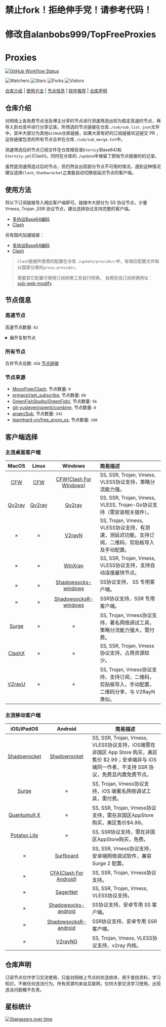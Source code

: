 # 禁止fork！拒绝伸手党！请参考代码！
# 修改自alanbobs999/TopFreeProxies
# Proxies
[![GitHub Workflow Status](https://img.shields.io/github/workflow/status/JehuWan/Proxies/sub_merge?label=sub_merge)](https://github.com/JehuWan/Proxies/actions/workflows/sub_merge.yml) 

![Watchers](https://img.shields.io/github/watchers/JehuWan/Proxies) ![Stars](https://img.shields.io/github/stars/JehuWan/Proxies) ![Forks](https://img.shields.io/github/forks/JehuWan/Proxies) ![Vistors](https://visitor-badge.laobi.icu/badge?page_id=JehuWan.Proxies)

[仓库介绍](https://github.com/JehuWan/Proxies#仓库介绍) | [使用方法](https://github.com/JehuWan/Proxies#使用方法) | [节点信息](https://github.com/JehuWan/Proxies#节点信息) | [软件推荐](https://github.com/JehuWan/Proxies#客户端选择) | [仓库声明](https://github.com/JehuWan/Proxies#仓库声明)

## 仓库介绍
对网络上各免费节点池及博主分享的节点进行测速筛选出较为稳定高速的节点，再导入到仓库中进行分享记录。所筛选的节点链接在仓库`./sub/sub_list.json`文件中，其中大部分为其他`GitHub`仓库链接，如果大家有好的订阅链接欢迎提交 PR ，这些链接包含的所有节点合并在仓库`./sub/sub_merge.txt`中。

测速筛选后的节点订阅文件在仓库根目录`Eterniy`(Base64)和`Eternity.yml`(Clash)。同时在仓库的`./update`中保留了原始节点链接的的记录。

虽然是测速筛选过后的节点，但仍然会出现部分节点不可用的情况，遇到这种情况建议选择`Clash`, `Shadowrocket`之类能自动切换低延迟节点的客户端。

## 使用方法
将以下订阅链接导入相应客户端即可。链接中大部分为 SS 协议节点，少量 Vmess, Trojan ,SSR 协议节点，建议选择协议支持完整的客户端。

- [多协议Base64编码](https://raw.githubusercontent.com/JehuWan/Proxies/master/Eternity)
- [Clash](https://raw.githubusercontent.com/JehuWan/Proxies/master/Eternity.yml)

另有国内加速链接：

- [多协议Base64编码](https://raw.fastgit.org/JehuWan/Proxies/master/Eternity)
- [Clash](https://raw.fastgit.org/JehuWan/Proxies/master/Eternity.yml)

>`Clash`链接所使用的配置在仓库`./update/provider/`中，有相应配置文件和以国家分类的`proxy-provider`。
>
>需要其它配置可使用订阅转换工具自行转换。
>自用在线订阅转换网址：[sub-web-modify](https://sub.v1.mk/)

## 节点信息
### 高速节点
高速节点数量: `83`
<details>
  <summary>展开复制节点</summary>

    vmess://ew0KICAidiI6ICIyIiwNCiAgInBzIjogIuWPsOa5vijnu7/lpLTlpJbnvZHpm4blm6IpKFB1YmxpYykiLA0KICAiYWRkIjogIjAzMjJ0dy5mYW5zOC54eXoiLA0KICAicG9ydCI6ICI0NDMiLA0KICAiaWQiOiAiNWM3MGRhNWQtZTY0MS0zYmY4LWI3ZGMtNWJhYmQ4NDNmZjNjIiwNCiAgImFpZCI6ICIyIiwNCiAgInNjeSI6ICJhdXRvIiwNCiAgIm5ldCI6ICJ3cyIsDQogICJ0eXBlIjogIm5vbmUiLA0KICAiaG9zdCI6ICIwMzIydHcuZmFuczgueHl6IiwNCiAgInBhdGgiOiAiL25sIiwNCiAgInRscyI6ICJ0bHMiLA0KICAic25pIjogIiINCn0=
    vmess://ew0KICAidiI6ICIyIiwNCiAgInBzIjogIkNOXzQ1IiwNCiAgImFkZCI6ICJzZzA0LnhpYW9jbG91ZC5pY3UiLA0KICAicG9ydCI6ICIyMDQ2NyIsDQogICJpZCI6ICI2NDc0OTgyMi02NTRhLTMwNTAtOWFhYy1iYTk0YWY5MThmNDciLA0KICAiYWlkIjogIjIiLA0KICAic2N5IjogImF1dG8iLA0KICAibmV0IjogInRjcCIsDQogICJ0eXBlIjogIm5vbmUiLA0KICAiaG9zdCI6ICJzZzA0LnhpYW9jbG91ZC5pY3UiLA0KICAicGF0aCI6ICIvaGxzL2NjdHY1cGhkLm0zdTgiLA0KICAidGxzIjogIiIsDQogICJzbmkiOiAiIg0KfQ==
    vmess://ew0KICAidiI6ICIyIiwNCiAgInBzIjogIkNOXzUxIiwNCiAgImFkZCI6ICJzZzAyLnhpYW9jbG91ZC5pY3UiLA0KICAicG9ydCI6ICIyMDI2NSIsDQogICJpZCI6ICI2NDc0OTgyMi02NTRhLTMwNTAtOWFhYy1iYTk0YWY5MThmNDciLA0KICAiYWlkIjogIjIiLA0KICAic2N5IjogImF1dG8iLA0KICAibmV0IjogInRjcCIsDQogICJ0eXBlIjogIm5vbmUiLA0KICAiaG9zdCI6ICJzZzAyLnhpYW9jbG91ZC5pY3UiLA0KICAicGF0aCI6ICIvaGxzL2NjdHY1cGhkLm0zdTgiLA0KICAidGxzIjogIiIsDQogICJzbmkiOiAiIg0KfQ==
    trojan://b34e13ec-3517-4216-be4a-1f2c28f8375c@cm-jm.okvpn.xyz:20003?allowInsecure=1#Trojan%7c%e5%8f%b0%e6%b9%beHiNet05%7c%e5%be%ae%e4%bf%a1%ef%bc%9addly000%5d
    vmess://ew0KICAidiI6ICIyIiwNCiAgInBzIjogIuaXpeacrCjnu7/lpLTlpJbnvZHpm4blm6IpKFB1YmxpYykiLA0KICAiYWRkIjogIjgud3d3a2trLnh5eiIsDQogICJwb3J0IjogIjQ0MyIsDQogICJpZCI6ICJjZWU2YmVmMi1lN2Q5LTQzYjQtOTZkYi01MGI4OTFiYTMwYTEiLA0KICAiYWlkIjogIjAiLA0KICAic2N5IjogImF1dG8iLA0KICAibmV0IjogInRjcCIsDQogICJ0eXBlIjogIm5vbmUiLA0KICAiaG9zdCI6ICI4Lnd3d2tray54eXoiLA0KICAicGF0aCI6ICIvaGVsbG9tYW4iLA0KICAidGxzIjogInRscyIsDQogICJzbmkiOiAiIg0KfQ==
    trojan://3r90JDGBYA@185.148.14.58:53514?allowInsecure=1#IR_77
    vmess://ew0KICAidiI6ICIyIiwNCiAgInBzIjogIkhvbmdLb25nIDIiLA0KICAiYWRkIjogImhrMi5xdW9jdGFpLnh5eiIsDQogICJwb3J0IjogIjgwIiwNCiAgImlkIjogImNhZjEyZDEyLWUwMTctNDRmZS1iNzQxLWY4NzI3ZTJmZWNkOSIsDQogICJhaWQiOiAiMCIsDQogICJzY3kiOiAiYXV0byIsDQogICJuZXQiOiAid3MiLA0KICAidHlwZSI6ICJub25lIiwNCiAgImhvc3QiOiAiTGl2ZXN0cmVhbTIudHYzNjAudm4iLA0KICAicGF0aCI6ICIvcXVvY3RhaSIsDQogICJ0bHMiOiAiIiwNCiAgInNuaSI6ICIiDQp9
    trojan://7dafe71e-2be6-302f-bdfc-e6319a3299bc@tj-hk07.yiyodns.xyz:443?allowInsecure=0#%e9%a6%99%e6%b8%af(%e7%bb%bf%e5%a4%b4%e5%a4%96%e7%bd%91%e9%9b%86%e5%9b%a2)(Public)
    vmess://ew0KICAidiI6ICIyIiwNCiAgInBzIjogIkphcGFuIEVpbWkiLA0KICAiYWRkIjogImVpbWkucXVvY3RhaS54eXoiLA0KICAicG9ydCI6ICI4MCIsDQogICJpZCI6ICJjYWYxMmQxMi1lMDE3LTQ0ZmUtYjc0MS1mODcyN2UyZmVjZDkiLA0KICAiYWlkIjogIjAiLA0KICAic2N5IjogImF1dG8iLA0KICAibmV0IjogIndzIiwNCiAgInR5cGUiOiAibm9uZSIsDQogICJob3N0IjogIkxpdmVzdHJlYW0yLnR2MzYwLnZuIiwNCiAgInBhdGgiOiAiL3F1b2N0YWkiLA0KICAidGxzIjogIiIsDQogICJzbmkiOiAiIg0KfQ==
    trojan://iyinglong@fr-9.tjjjt.top:443?allowInsecure=1#FR-52.47.106.88-61
    vmess://ew0KICAidiI6ICIyIiwNCiAgInBzIjogIkNOXzUyIiwNCiAgImFkZCI6ICIxODMuMjQwLjEzMi4yNyIsDQogICJwb3J0IjogIjIxMjA5IiwNCiAgImlkIjogIjFiNjkzZWIzLTMyNDEtMzYyYS05MDAxLTViNTAzNzg5Y2ZiZSIsDQogICJhaWQiOiAiMiIsDQogICJzY3kiOiAiYXV0byIsDQogICJuZXQiOiAidGNwIiwNCiAgInR5cGUiOiAibm9uZSIsDQogICJob3N0IjogIiIsDQogICJwYXRoIjogIi9obHMvY2N0djVwaGQubTN1OCIsDQogICJ0bHMiOiAiIiwNCiAgInNuaSI6ICIiDQp9
    trojan://iyinglong@fr-6.tjjjt.top:443?allowInsecure=1#%e6%b3%95%e5%9b%bd(%e7%bb%bf%e5%a4%b4%e5%a4%96%e7%bd%91%e9%9b%86%e5%9b%a2)(Public)
    ss://YWVzLTI1Ni1nY206S2l4THZLendqZWtHMDBybQ@167.88.63.108:8000#_US_%e7%be%8e%e5%9b%bd
    ss://YWVzLTI1Ni1nY206VEV6amZBWXEySWp0dW9T@38.114.114.69:6679#_US_%e7%be%8e%e5%9b%bd
    ss://YWVzLTI1Ni1nY206ZTRGQ1dyZ3BramkzUVk@167.88.63.108:9102#%e6%b2%b9%e7%ae%a1+TG+8%e5%ba%a6%e7%a7%91%e6%8a%80
    ss://YWVzLTI1Ni1nY206ekROVmVkUkZQUWV4Rzl2@134.195.196.51:6379#%e6%b2%b9%e7%ae%a1+TG+8%e5%ba%a6%e7%a7%91%e6%8a%80
    ss://YWVzLTI1Ni1nY206Y2RCSURWNDJEQ3duZklO@167.88.63.108:8119#%e6%b2%b9%e7%ae%a1+TG+8%e5%ba%a6%e7%a7%91%e6%8a%80
    ss://YWVzLTI1Ni1nY206a0RXdlhZWm9UQmNHa0M0@167.88.63.108:8882#%e6%b2%b9%e7%ae%a1+TG+8%e5%ba%a6%e7%a7%91%e6%8a%80
    trojan://f2117e99-9b6e-47fd-b0a9-634a0b15b998@jgw2.gaox.ml:443?allowInsecure=1#KR_84
    ss://YWVzLTI1Ni1nY206cEtFVzhKUEJ5VFZUTHRN@134.195.198.211:443#%e6%b2%b9%e7%ae%a1+TG+8%e5%ba%a6%e7%a7%91%e6%8a%80
    ss://YWVzLTI1Ni1nY206S2l4THZLendqZWtHMDBybQ@167.88.63.108:5500#%e7%be%8e%e5%9b%bd(%e7%bb%bf%e5%a4%b4%e5%a4%96%e7%bd%91%e9%9b%86%e5%9b%a2)(Public)
    ss://YWVzLTI1Ni1nY206a0RXdlhZWm9UQmNHa0M0@38.114.114.69:8881#US_133
    ss://YWVzLTI1Ni1nY206ekROVmVkUkZQUWV4Rzl2@38.114.114.69:6379#US_127
    ss://YWVzLTI1Ni1nY206ekROVmVkUkZQUWV4Rzl2@167.88.63.108:6379#%e6%b2%b9%e7%ae%a1+TG+8%e5%ba%a6%e7%a7%91%e6%8a%80
    vmess://ew0KICAidiI6ICIyIiwNCiAgInBzIjogIue+juWbvSIsDQogICJhZGQiOiAiMjA5Ljk0LjU2LjE1MiIsDQogICJwb3J0IjogIjQ0MyIsDQogICJpZCI6ICIzMDMzZTE1Ny1mZGMzLTQ3YzAtYWUzMi1mYzRmZTY1ZmM2NGQiLA0KICAiYWlkIjogIjAiLA0KICAic2N5IjogImF1dG8iLA0KICAibmV0IjogIndzIiwNCiAgInR5cGUiOiAibm9uZSIsDQogICJob3N0IjogIjIwOS45NC41Ni4xNTIiLA0KICAicGF0aCI6ICIvOWFwUWFieWc5bGUiLA0KICAidGxzIjogInRscyIsDQogICJzbmkiOiAiIg0KfQ==
    ss://YWVzLTI1Ni1nY206a0RXdlhZWm9UQmNHa0M0@167.88.63.108:8881#%e7%be%8e%e5%9b%bd(%e7%bb%bf%e5%a4%b4%e5%a4%96%e7%bd%91%e9%9b%86%e5%9b%a2)(Public)
    ss://YWVzLTI1Ni1nY206VEV6amZBWXEySWp0dW9T@38.114.114.69:6697#US_145
    vmess://ew0KICAidiI6ICIyIiwNCiAgInBzIjogIuaWsOWKoOWdoSjnu7/lpLTlpJbnvZHpm4blm6IpKFB1YmxpYykiLA0KICAiYWRkIjogIjExNi4xNjIuMTQuMjI4IiwNCiAgInBvcnQiOiAiNjE3NjUiLA0KICAiaWQiOiAiMWI2OTNlYjMtMzI0MS0zNjJhLTkwMDEtNWI1MDM3ODljZmJlIiwNCiAgImFpZCI6ICIyIiwNCiAgInNjeSI6ICJhdXRvIiwNCiAgIm5ldCI6ICJ0Y3AiLA0KICAidHlwZSI6ICJub25lIiwNCiAgImhvc3QiOiAiIiwNCiAgInBhdGgiOiAiLyIsDQogICJ0bHMiOiAiIiwNCiAgInNuaSI6ICIiDQp9
    ss://YWVzLTI1Ni1nY206S2l4THZLendqZWtHMDBybQ@167.88.63.108:8080#%e7%be%8e%e5%9b%bd(%e7%bb%bf%e5%a4%b4%e5%a4%96%e7%bd%91%e9%9b%86%e5%9b%a2)(Public)
    trojan://4809af3e-b8f2-4f07-9cfb-79d0a7bb1219@s1.upyun.online:12340?allowInsecure=0#Relay_%f0%9f%87%a8%f0%9f%87%b3CN-%f0%9f%87%ba%f0%9f%87%b8US_07
    ss://YWVzLTI1Ni1nY206WEtGS2wyclVMaklwNzQ@167.88.63.108:8009#%e7%be%8e%e5%9b%bd(%e7%bb%bf%e5%a4%b4%e5%a4%96%e7%bd%91%e9%9b%86%e5%9b%a2)(Public)
    ss://YWVzLTI1Ni1nY206ZzVNZUQ2RnQzQ1dsSklk@172.105.190.20:5003#AU_14
    ss://YWVzLTI1Ni1nY206WTZSOXBBdHZ4eHptR0M@38.114.114.69:5001#US_150
    ss://YWVzLTI1Ni1nY206VEV6amZBWXEySWp0dW9T@167.88.63.108:6679#%e6%b2%b9%e7%ae%a1+TG+8%e5%ba%a6%e7%a7%91%e6%8a%80
    ss://YWVzLTI1Ni1nY206cEtFVzhKUEJ5VFZUTHRN@172.105.190.20:443#AU_19
    ss://YWVzLTI1Ni1nY206UmV4bkJnVTdFVjVBRHhH@172.105.190.20:7002#AU_10
    ss://YWVzLTI1Ni1nY206WTZSOXBBdHZ4eHptR0M@38.114.114.69:3389#_US_%e7%be%8e%e5%9b%bd
    ss://YWVzLTI1Ni1nY206ZTRGQ1dyZ3BramkzUVk@172.105.190.20:9102#AU_18
    ss://YWVzLTI1Ni1nY206VEV6amZBWXEySWp0dW9T@172.105.190.20:6697#AU_15
    ss://YWVzLTI1Ni1nY206ZTRGQ1dyZ3BramkzUVk@134.195.196.51:9102#_CA_%e5%8a%a0%e6%8b%bf%e5%a4%a7
    ss://YWVzLTI1Ni1nY206WTZSOXBBdHZ4eHptR0M@167.88.63.108:5001#_US_%e7%be%8e%e5%9b%bd
    ss://YWVzLTI1Ni1nY206WEtGS2wyclVMaklwNzQ@134.195.196.187:8008#_CA_%e5%8a%a0%e6%8b%bf%e5%a4%a7
    ss://YWVzLTI1Ni1nY206VEV6amZBWXEySWp0dW9T@134.195.196.51:6697#ZZ_264
    ss://YWVzLTI1Ni1nY206UmV4bkJnVTdFVjVBRHhH@167.88.63.108:7002#%e6%b2%b9%e7%ae%a1+TG+8%e5%ba%a6%e7%a7%91%e6%8a%80
    ss://YWVzLTI1Ni1nY206WTZSOXBBdHZ4eHptR0M@172.105.190.20:3389#AU_22
    ss://YWVzLTI1Ni1nY206Y2RCSURWNDJEQ3duZklO@134.195.196.51:8119#ZZ_263
    ss://YWVzLTI1Ni1nY206S2l4THZLendqZWtHMDBybQ@172.105.190.20:8000#AU_08
    ss://YWVzLTI1Ni1nY206Y2RCSURWNDJEQ3duZklO@134.195.196.51:8118#_CA_%e5%8a%a0%e6%8b%bf%e5%a4%a7
    ss://YWVzLTI1Ni1nY206ekROVmVkUkZQUWV4Rzl2@172.105.190.20:6379#AU_01
    ss://YWVzLTI1Ni1nY206UmV4bkJnVTdFVjVBRHhH@172.105.190.20:7001#AU_12
    ss://YWVzLTI1Ni1nY206WEtGS2wyclVMaklwNzQ@172.105.190.20:8009#AU_29
    ss://YWVzLTI1Ni1nY206WTZSOXBBdHZ4eHptR0M@172.105.190.20:3306#AU_21
    ss://YWVzLTI1Ni1jZmI6RTRETk1mNzNrSFByZDhRcTdhcUdQZjdm@fkgfw-prod.i.sxl.cn:443#fkgfw-prod.i.sxl.cn%3a443
    ss://YWVzLTI1Ni1nY206WTZSOXBBdHZ4eHptR0M@134.195.196.68:5001#_CA_%e5%8a%a0%e6%8b%bf%e5%a4%a7
    ss://YWVzLTI1Ni1nY206WTZSOXBBdHZ4eHptR0M@172.105.190.20:8888#AU_17
    ss://YWVzLTI1Ni1nY206WTZSOXBBdHZ4eHptR0M@172.105.190.20:5000#AU_33
    ss://YWVzLTI1Ni1nY206ZzVNZUQ2RnQzQ1dsSklk@172.105.190.20:5004#AU_26
    ss://YWVzLTI1Ni1nY206ZmFCQW9ENTRrODdVSkc3@172.105.190.20:2375#AU_25
    ss://YWVzLTI1Ni1nY206S2l4THZLendqZWtHMDBybQ@134.195.196.187:5500#ZZ_244
    ss://YWVzLTI1Ni1nY206a0RXdlhZWm9UQmNHa0M0@134.195.196.3:8882#_CA_%e5%8a%a0%e6%8b%bf%e5%a4%a7
    ss://YWVzLTI1Ni1nY206WEtGS2wyclVMaklwNzQ@172.105.190.20:8008#AU_11
    ss://YWVzLTI1Ni1nY206a0RXdlhZWm9UQmNHa0M0@172.105.190.20:8881#AU_37
    ss://YWVzLTI1Ni1nY206WEtGS2wyclVMaklwNzQ@134.195.196.68:8009#_CA_%e5%8a%a0%e6%8b%bf%e5%a4%a7
    ss://YWVzLTI1Ni1nY206Y2RCSURWNDJEQ3duZklO@172.105.190.20:8118#AU_07
    ss://YWVzLTI1Ni1nY206WTZSOXBBdHZ4eHptR0M@134.195.196.51:5001#_CA_%e5%8a%a0%e6%8b%bf%e5%a4%a7
    ss://YWVzLTI1Ni1nY206VEV6amZBWXEySWp0dW9T@172.99.190.92:6679#_GB_%e8%8b%b1%e5%9b%bd
    ss://YWVzLTI1Ni1nY206Y2RCSURWNDJEQ3duZklO@38.114.114.69:8119#US_134
    ss://YWVzLTI1Ni1nY206VEV6amZBWXEySWp0dW9T@172.105.190.20:6679#AU_16
    ss://YWVzLTI1Ni1nY206WEtGS2wyclVMaklwNzQ@134.195.196.51:8008#_CA_%e5%8a%a0%e6%8b%bf%e5%a4%a7
    ss://YWVzLTI1Ni1nY206WTZSOXBBdHZ4eHptR0M@134.195.196.187:5001#_CA_%e5%8a%a0%e6%8b%bf%e5%a4%a7
    ss://YWVzLTI1Ni1nY206ZTRGQ1dyZ3BramkzUVk@172.105.190.20:9101#AU_28
    ss://YWVzLTI1Ni1nY206WTZSOXBBdHZ4eHptR0M@134.195.196.187:5600#ZZ_197
    ss://YWVzLTI1Ni1nY206UmV4bkJnVTdFVjVBRHhH@134.195.196.187:7001#_CA_%e5%8a%a0%e6%8b%bf%e5%a4%a7
    ss://YWVzLTI1Ni1nY206WTZSOXBBdHZ4eHptR0M@172.105.190.20:5600#AU_34
    ss://YWVzLTI1Ni1nY206WTZSOXBBdHZ4eHptR0M@134.195.196.51:3389#_CA_%e5%8a%a0%e6%8b%bf%e5%a4%a7
    ss://YWVzLTI1Ni1nY206UmV4bkJnVTdFVjVBRHhH@134.195.196.51:7002#_CA_%e5%8a%a0%e6%8b%bf%e5%a4%a7
    ss://YWVzLTI1Ni1nY206Y2RCSURWNDJEQ3duZklO@134.195.196.81:8118#ZZ_248
    ss://YWVzLTI1Ni1nY206WTZSOXBBdHZ4eHptR0M@134.195.196.81:5600#_CA_%e5%8a%a0%e6%8b%bf%e5%a4%a7
    ss://YWVzLTI1Ni1nY206UENubkg2U1FTbmZvUzI3@134.195.196.81:8090#_CA_%e5%8a%a0%e6%8b%bf%e5%a4%a7
    ss://YWVzLTI1Ni1nY206ZzVNZUQ2RnQzQ1dsSklk@134.195.196.81:5004#%e8%bf%99%e4%ba%9b%e8%8a%82%e7%82%b9%e5%8f%aa%e8%83%bd%e5%a4%87%e7%94%a8%e6%88%96%e8%80%85%e9%98%b2%e6%ad%a2%e5%a4%b1%e8%81%94%ef%bc%8c%e8%99%bd%e7%84%b6%e8%b4%a8%e9%87%8f%e5%b9%b6%e4%b8%8d%e6%98%af%e5%be%88%e5%a5%bd%ef%bc%8c%e4%b9%9f%e8%af%b7%e4%bd%8e%e8%b0%83%e4%bd%bf%e7%94%a8%3a)
    ss://YWVzLTI1Ni1nY206UENubkg2U1FTbmZvUzI3@169.197.142.99:8091#%e6%b2%b9%e7%ae%a1+TG+8%e5%ba%a6%e7%a7%91%e6%8a%80
    ss://YWVzLTI1Ni1jZmI6NDQxNTkzNDI5NQ@101.91.121.247:50004#CN_11
    vmess://ew0KICAidiI6ICIyIiwNCiAgInBzIjogImF6dXJlLUhvbmdLb25nIiwNCiAgImFkZCI6ICIxMDQuMjA4LjcyLjg3IiwNCiAgInBvcnQiOiAiMTgyNDciLA0KICAiaWQiOiAiYzc2MTE1ZTYtMmFkNy00YjRiLWY1NDQtMWUzZTMzN2U3MWU5IiwNCiAgImFpZCI6ICIwIiwNCiAgInNjeSI6ICJhdXRvIiwNCiAgIm5ldCI6ICJ0Y3AiLA0KICAidHlwZSI6ICJub25lIiwNCiAgImhvc3QiOiAiIiwNCiAgInBhdGgiOiAiLyIsDQogICJ0bHMiOiAiIiwNCiAgInNuaSI6ICIiDQp9
    

</details>

### 所有节点
合并节点总数: `458`
[节点链接](https://raw.githubusercontent.com/JehuWan/Proxies/master/sub/sub_merge_yaml.yml)

### 节点来源
- [MoonFree/Clash](https://hi.moon365.workers.dev/proxies), 节点数量: `0`
- [ermaozi/get_subscribe](https://github.com/ermaozi/get_subscribe), 节点数量: `60`
- [GreenFishStudio/GreenFish/](https://github.com/GreenFishStudio/GreenFish/), 节点数量: `56`
- [git-yusteven/openit/combine](https://github.com/git-yusteven/openit), 节点数量: `0`
- [anaer/Sub](https://github.com/anaer/Sub), 节点数量: `242`
- [learnhard-cn/free_proxy_ss](https://github.com/learnhard-cn/free_proxy_ss), 节点数量: `100`

## 客户端选择
### 主流桌面客户端
|                            MacOS                             |                            Linux                             |                           Windows                            | 简易描述                                           |
| :----------------------------------------------------------: | :----------------------------------------------------------: | :----------------------------------------------------------: | :------------------------------------------------- |
| [CFW](https://github.com/Fndroid/clash_for_windows_pkg/releases) | [CFW](https://github.com/Fndroid/clash_for_windows_pkg/releases) | [CFW(Clash For Windows)](https://github.com/Fndroid/clash_for_windows_pkg/releases) | SS, SSR, Trojan, Vmess, VLESS协议支持，策略分流能力强。            |
|     [Qv2ray](https://github.com/Qv2ray/Qv2ray/releases)      |     [Qv2ray](https://github.com/Qv2ray/Qv2ray/releases)      |     [Qv2ray](https://github.com/Qv2ray/Qv2ray/releases)      | SS, SSR, Trojan, Vmess, VLESS, Trojan-Go协议支持（需安装相关插件）。 |
|                              ×                               |                              ×                               |      [V2rayN](https://github.com/2dust/v2rayN/releases)      | SS, Trojan, Vmess, VLESS协议支持，有测速，测延迟功能，支持订阅，二维码，剪贴板导入及手动配置。                 |
|                              ×                               |                              ×                               |    [WinXray](https://github.com/TheMRLL/winxray/releases)    | SS, SSR, Trojan, Vmess, VLESS协议支持，支持自动连接最快节点。            |
|                              ×                               |                              ×                               | [Shadowsocks-windows](https://github.com/shadowsocks/shadowsocks-windows/releases) | SS协议支持， SS 专用客户端。                                       |
|                              ×                               |                              ×                               | [ShadowsocksR-windows](https://github.com/HMBSbige/ShadowsocksR-Windows/releases) | SSR协议支持，SSR 专用客户端。                                      |
|                [Surge](https://nssurge.com/)                 |                              ×                               |                              ×                               | SS, Trojan, Vmess协议支持，著名网络调试工具，策略分流能力强大，需付费。                        |
|   [ClashX](https://github.com/yichengchen/clashX/releases)   |                              ×                               |                              ×                               | SS, SSR, Trojan, Vmess协议支持，占用资源较少。                   |
|      [V2rayU](https://github.com/yanue/V2rayU/releases)      |                              ×                               |                              ×                               | SS, Trojan, Vmess协议支持，支持订阅，二维码，剪贴板导入，手动配置，二维码分享，与 V2RayN 类似。                        |

### 主流移动客户端
|                          iOS/iPadOS                          |                           Android                            | 简易描述                                                     |
| :----------------------------------------------------------: | :----------------------------------------------------------: | ------------------------------------------------------------ |
| [Shadowrocket](https://apps.apple.com/us/app/shadowrocket/id932747118) | [Shadowrocket](https://play.google.com/store/apps/details?id=com.v2cross.proxy) | SS, SSR, Trojan, Vmess, VLESS协议支持，iOS端需在非国区 App Store 购买，美区售价 $2.99；安卓端非与 iOS 端同一作者，不支持 SSR 协议，免费且内置免费节点。 |
|                [Surge](https://nssurge.com/)                 |                              ×                               | SS, Trojan, Vmess协议支持，iOS 端著名网络调试工具，需付费。                                  |
| [Quantumult X](https://apps.apple.com/us/app/quantumult-x/id1443988620) |                              ×                               | SS, SSR, Trojan, Vmess协议支持，需在非国区AppStore购买，美区售价$4.99。 |
| [Potatso Lite](https://apps.apple.com/us/app/potatso-lite/id1239860606) |                              ×                               | SS, SSR协议支持，需在非国区AppStore购买，免费。              |
|                              ×                               | [Surfboard](https://play.google.com/store/apps/details?id=com.getsurfboard) | SS, SSR, Vmess协议支持，安卓端网络调试软件，兼容 Surge 2 配置。 |
|                              ×                               | [CFA(Clash For Android)](https://github.com/Kr328/ClashForAndroid/releases) | SS, SSR, Trojan, Vmess协议支持。                             |
|                              ×                               |  [SagerNet](https://github.com/SagerNet/SagerNet/releases)   | SS, SSR, Trojan, Vmess, VLESS协议支持。                      |
|                              ×                               | [Shadowsocks-android](https://github.com/shadowsocks/shadowsocks-android/releases) | SS协议支持，安卓专用 SS 客户端。                                                 |
|                              ×                               | [ShadowsocksR-android](https://github.com/HMBSbige/ShadowsocksR-Android/releases) | SSR协议支持，安卓专用 SSR 客户端。                                                |
|                              ×                               |     [V2rayNG](https://github.com/2dust/v2rayNG/releases)     | SS, Trojan, Vmess, VLESS协议支持，v2ray 内核。                           |


## 仓库声明
订阅节点仅作学习交流使用，只是对网络上节点的优选排序，用于查找资料，学习知识，不做任何违法行为。所有资源均来自互联网，仅供大家交流学习使用，出现违法问题概不负责。

## 星标统计
[![Stargazers over time](https://starchart.cc/JehuWan/Proxies.svg)](https://starchart.cc/JehuWan/Proxies)
